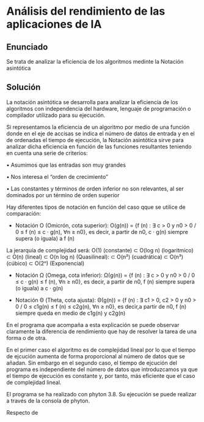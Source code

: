 # Análisis del rendimiento de las aplicaciones de IA

## Enunciado

Se trata de analizar la eficiencia de los algoritmos medinte la Notación asintótica

## Solución

La notación asintótica se desarrolla para analizar la eficiencia de los algoritmos con independencia del hardware, lenguaje de programación o compilador utilizado para su ejecución.

Si representamos la eficiencia de un algoritmo por medio de una función donde en el eje de accisas se indica el número de datos de entrada y en el de ordenadas el tiempo de ejecución, 
la Notación asintótica sirve para analizar dicha eficiencia en función de las funciones resultantes teniendo en cuenta una serie de criterios:
  
  •	Asumimos que las entradas son muy grandes
  
  •	Nos interesa el “orden de crecimiento”
  
  •	Las constantes y términos de orden inferior no son relevantes, al ser dominados por un término de orden superior
  
Hay diferentes tipos de notación en función del caso qque se utilice de comparación:

- Notación O (Omicrón, cota superior): O(g(n)) = {f (n) : ∃ c > 0 y n0 > 0 / 0 ≤ f (n) ≤ c · g(n), ∀n ≥ n0}, es decir, a partir de n0, c · g(n) siempre supera (o iguala) a f (n)

La jerarquía de complejidad será: O(1) (constante) ⊂ O(log n) (logaritmico) ⊂ O(n) (lineal) ⊂ O(n log n) (Quasilineal): ⊂ O(n²) (cuadrática) ⊂ O(n³) (cúbico) ⊂ O(2ⁿ) (Exponencial)

- Notación Ω (Omega, cota inferior): Ω(g(n)) = {f (n) : ∃ c > 0 y n0 > 0 / 0 ≤ c · g(n) ≤ f (n), ∀n ≥ n0}, es decir, a partir de n0, f (n) siempre supera (o iguala) a c · g(n)

- Notación Θ (Theta, cota ajusta): Θ(g(n)) = {f (n) : ∃ c1 > 0, c2 > 0 y n0 > 0 / 0 ≤ c1g(n) ≤ f (n) ≤ c2g(n), ∀n ≥ n0}, es decir,a partir de n0, f (n) siempre queda en medio de c1g(n)
y c2g(n)

En el programa que acompaña a esta explicación se puede observar claramente la diferencia de rendimiento que hay de resolver la tarea de una forma o de otra.

En el primer caso el algoritmo es de complejidad lineal por lo que el tiempo de ejcución aumenta de forma proporcional al número de datos que se añadan. Sin embargo en el 
segundo caso, el tiempo de ejcución del programa es independiente del número de datos que introduzcamos ya que el tiempo de ejecución es constante y, por tanto, más eficiente que 
el caso de complejidad lineal.

El programa se ha realizado con phyton 3.8. Su ejecución se puede realizar a través de la consola de phyton.


Respecto de 
